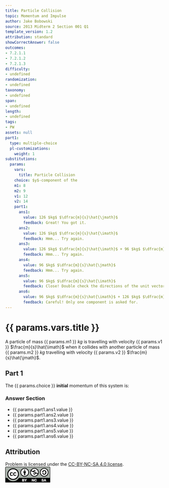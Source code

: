 ```yaml
---
title: Particle Collision
topic: Momentum and Impulse
author: Jake Bobowski
source: 2013 Midterm 2 Section 001 Q1
template_version: 1.2
attribution: standard
showCorrectAnswer: false
outcomes:
- 7.2.1.1
- 7.2.1.2
- 7.2.1.3
difficulty:
- undefined
randomization:
- undefined
taxonomy:
- undefined
span:
- undefined
length:
- undefined
tags:
- PW
assets: null
part1:
  type: multiple-choice
  pl-customizations:
    weight: 1
substitutions:
  params:
    vars:
      title: Particle Collision
    choice: $y$-component of the
    m1: 8
    m2: 9
    v1: 12
    v2: 14
    part1:
      ans1:
        value: 126 $kg$ $\dfrac{m}{s}\hat{\jmath}$
        feedback: Great! You got it.
      ans2:
        value: 126 $kg$ $\dfrac{m}{s}\hat{\imath}$
        feedback: Hmm... Try again.
      ans3:
        value: 126 $kg$ $\dfrac{m}{s}\hat{\imath}$ + 96 $kg$ $\dfrac{m}{s}\hat{\jmath}$
        feedback: Hmm... Try again.
      ans4:
        value: 96 $kg$ $\dfrac{m}{s}\hat{\jmath}$
        feedback: Hmm... Try again.
      ans5:
        value: 96 $kg$ $\dfrac{m}{s}\hat{\imath}$
        feedback: Close! Double check the directions of the unit vectors.
      ans6:
        value: 96 $kg$ $\dfrac{m}{s}\hat{\imath}$ + 126 $kg$ $\dfrac{m}{s}\hat{\jmath}$
        feedback: Careful! Only one component is asked for.
---
```

# {{ params.vars.title }}
A particle of mass {{ params.m1 }} $kg$ is travelling with velocity {{ params.v1 }} $\frac{m}{s}\hat{\imath}$ when it collides with another particle of mass {{ params.m2 }} $kg$ travelling with velocity {{ params.v2 }} $\frac{m}{s}\hat{\jmath}$.

## Part 1

The {{ params.choice }} **initial** momentum of this system is:

### Answer Section

- {{ params.part1.ans1.value }}
- {{ params.part1.ans2.value }}
- {{ params.part1.ans3.value }}
- {{ params.part1.ans4.value }}
- {{ params.part1.ans5.value }}
- {{ params.part1.ans6.value }}

## Attribution

Problem is licensed under the [CC-BY-NC-SA 4.0 license](https://creativecommons.org/licenses/by-nc-sa/4.0/).<br> ![The Creative Commons 4.0 license requiring attribution-BY, non-commercial-NC, and share-alike-SA license.](https://raw.githubusercontent.com/firasm/bits/master/by-nc-sa.png)